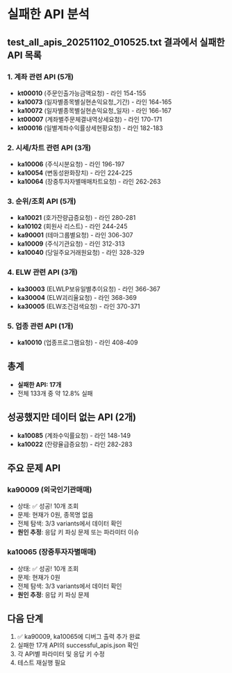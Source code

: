 # 실패한 API 분석

## test_all_apis_20251102_010525.txt 결과에서 실패한 API 목록

### 1. 계좌 관련 API (5개)
- **kt00010** (주문인출가능금액요청) - 라인 154-155
- **ka10073** (일자별종목별실현손익요청_기간) - 라인 164-165
- **ka10072** (일자별종목별실현손익요청_일자) - 라인 166-167
- **kt00007** (계좌별주문체결내역상세요청) - 라인 170-171
- **kt00016** (일별계좌수익률상세현황요청) - 라인 182-183

### 2. 시세/차트 관련 API (3개)
- **ka10006** (주식시분요청) - 라인 196-197
- **ka10054** (변동성완화장치) - 라인 224-225
- **ka10064** (장중투자자별매매차트요청) - 라인 262-263

### 3. 순위/조회 API (5개)
- **ka10021** (호가잔량급증요청) - 라인 280-281
- **ka10102** (회원사 리스트) - 라인 244-245
- **ka90001** (테마그룹별요청) - 라인 306-307
- **ka10009** (주식기관요청) - 라인 312-313
- **ka10040** (당일주요거래원요청) - 라인 328-329

### 4. ELW 관련 API (3개)
- **ka30003** (ELWLP보유일별추이요청) - 라인 366-367
- **ka30004** (ELW괴리율요청) - 라인 368-369
- **ka30005** (ELW조건검색요청) - 라인 370-371

### 5. 업종 관련 API (1개)
- **ka10010** (업종프로그램요청) - 라인 408-409

## 총계
- **실패한 API: 17개**
- 전체 133개 중 약 12.8% 실패

## 성공했지만 데이터 없는 API (2개)
- **ka10085** (계좌수익률요청) - 라인 148-149
- **ka10022** (잔량율급증요청) - 라인 282-283

## 주요 문제 API
### ka90009 (외국인기관매매)
- 상태: ✅ 성공! 10개 조회
- 문제: 현재가 0원, 종목명 없음
- 전체 탐색: 3/3 variants에서 데이터 확인
- **원인 추정**: 응답 키 파싱 문제 또는 파라미터 이슈

### ka10065 (장중투자자별매매)
- 상태: ✅ 성공! 10개 조회
- 문제: 현재가 0원
- 전체 탐색: 3/3 variants에서 데이터 확인
- **원인 추정**: 응답 키 파싱 문제

## 다음 단계
1. ✅ ka90009, ka10065에 디버그 출력 추가 완료
2. 실패한 17개 API의 successful_apis.json 확인
3. 각 API별 파라미터 및 응답 키 수정
4. 테스트 재실행 필요
